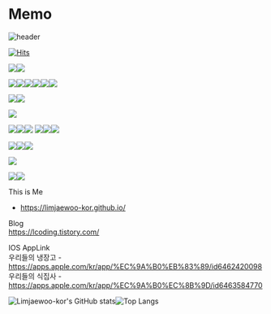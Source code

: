 # Memo

![header](https://capsule-render.vercel.app/api?type=wave&color=C3E5AE&height=300&section=header&text=Who%20am%20I%20?&fontSize=90)

[![Hits](https://hits.seeyoufarm.com/api/count/incr/badge.svg?url=https%3A%2F%2Fgithub.com%2FLimjaewoo-kor%2Fhit-counter&count_bg=%2379C83D&title_bg=%23555555&icon=&icon_color=%23E7E7E7&title=hits&edge_flat=false)](https://hits.seeyoufarm.com)



<img src="https://img.shields.io/badge/Oracle-F80000?style=for-the-badge&logo=Oracle&logoColor=white"><img src="https://img.shields.io/badge/MySQL-4479A1?style=for-the-badge&logo=MySQL&logoColor=white">

<img src="https://img.shields.io/badge/Java-8c3300?style=for-the-badge&logo=Java&logoColor=white"><img src="https://img.shields.io/badge/HTML-FCC624?style=for-the-badge&logo=HTML&logoColor=white"><img src="https://img.shields.io/badge/CSS-F80000?style=for-the-badge&logo=CSS&logoColor=white"><img src="https://img.shields.io/badge/JavaScript-000000?style=for-the-badge&logo=JavaScript&logoColor=white"><img src="https://img.shields.io/badge/Thymeleaf-adff7a?style=for-the-badge&logo=Thymeleaf&logoColor=white"><img src="https://img.shields.io/badge/NexaCro-F80000?style=for-the-badge&logo=NexaCro&logoColor=white">

<img src="https://img.shields.io/badge/Maven-02303A?style=for-the-badge&logo=Maven&logoColor=white"><img src="https://img.shields.io/badge/Gradle-000000?style=for-the-badge&logo=Gradle&logoColor=white">

<img src="https://img.shields.io/badge/JetBrains-000000?style=for-the-badge&logo=JetBrains&logoColor=white">

<img src="https://img.shields.io/badge/Ibatis-000000?style=for-the-badge&logo=My-batis&logoColor=white"><img src="https://img.shields.io/badge/Mybatis-F80000?style=for-the-badge&logo=My-batis&logoColor=white"><img src="https://img.shields.io/badge/Jpa-262626?style=for-the-badge&logo=jpa&logoColor=white"> <img src="https://img.shields.io/badge/Spring-14c400?style=for-the-badge&logo=Spring&logoColor=white"><img src="https://img.shields.io/badge/SpringBoot-0a7500?style=for-the-badge&logo=SpringBoot&logoColor=white"><img src="https://img.shields.io/badge/egovFrameWork-001ca8?style=for-the-badge&logo=egovFrameWork&logoColor=white">


<img src="https://img.shields.io/badge/Tomcat-000000?style=for-the-badge&logo=Tomcat&logoColor=white"><img src="https://img.shields.io/badge/Jboss-F80000?style=for-the-badge&logo=Jboss&logoColor=white"><img src="https://img.shields.io/badge/Jeus-8505b0?style=for-the-badge&logo=Jeus&logoColor=white">

<img src="https://img.shields.io/badge/Linux-FCC624?style=for-the-badge&logo=Linux&logoColor=white">

<img src="https://img.shields.io/badge/Git-02303A?style=for-the-badge&logo=git&logoColor=white"><img src="https://img.shields.io/badge/Svn-3cd1d6?style=for-the-badge&logo=svn&logoColor=white">

This is Me  <br>
- https://limjaewoo-kor.github.io/


Blog <br>
https://lcoding.tistory.com/


IOS AppLink <br>
우리들의 냉장고 -  https://apps.apple.com/kr/app/%EC%9A%B0%EB%83%89/id6462420098 <br>
우리들의 식집사 -  https://apps.apple.com/kr/app/%EC%9A%B0%EC%8B%9D/id6463584770 <br>

![Limjaewoo-kor's GitHub stats](https://github-readme-stats.vercel.app/api?username=Limjaewoo-kor&theme=dark&show_icons=true)![Top Langs](https://github-readme-stats.vercel.app/api/top-langs/?username=Limjaewoo-kor&layout=compact)



